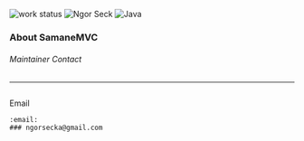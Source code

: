 
![work status](https://img.shields.io/badge/work-on%20progress-red.svg) 
![Ngor Seck](https://img.shields.io/badge/Ngor%20Seck-Java-green) 
![Java](https://img.shields.io/badge/Ngor%20Seck-Spring%20boot-yellowgreen)

### About SamaneMVC


###### Maintainer Contact
--- 
```
```
Email
```
:email:
### ngorsecka@gmail.com
